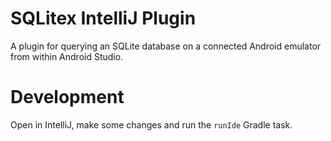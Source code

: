 # SQLitex IntelliJ Plugin

A plugin for querying an SQLite database on a connected Android emulator from within Android Studio.

# Development

Open in IntelliJ, make some changes and run the `runIde` Gradle task.
